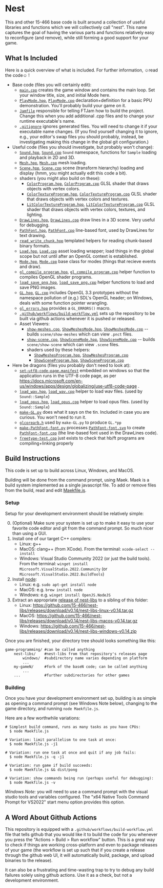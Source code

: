 # Nest

This and other 15-466 base code is built around a collection of useful libraries and functions which we will collectively call "nest".
This name captures the goal of having the various parts and functions relatively easy to reconfigure (and remove), while still forming a good support for your game.

## What Is Included

Here is a quick overview of what is included. For further information, ☺read the code☺ !
- Base code (files you will certainly edit):
	- [`main.cpp`](main.cpp) creates the game window and contains the main loop. Set your window title, size, and initial Mode here.
	- [`PlayMode.hpp`](PlayMode.hpp), [`PlayMode.cpp`](PlayMode.cpp) declaration+definition for a basic PPU demonstration. You'll probably build your game on it.
	- [`Jamfile`](Jamfile) responsible for telling FTJam how to build the project. Change this when you add additional .cpp files and to change your runtime executable's name.
	- [`.gitignore`](.gitignore) ignores generated files. You will need to change it if your executable name changes. (If you find yourself changing it to ignore, e.g., your editor's swap files you should probably, instead, be investigating making this change in the global git configuration.)
- Useful code (files you should investigate, but probably won't change):
	- [`Sound.hpp`](Sound.hpp), [`Sound.cpp`](Sound.cpp) `Sound` namespace, functions for `Sample` loading and playback in 2D and 3D.
	- [`Mesh.hpp`](Mesh.hpp), [`Mesh.cpp`](Mesh.cpp) mesh loading.
	- [`Scene.hpp`](Scene.hpp), [`Scene.cpp`](Scene.cpp) scene (transform hierarchy) loading and display (hmm, you might actually edit this code a bit).
	- shaders (you might also build on these):
		- [`ColorProgram.hpp`](ColorProgram.hpp), [`ColorProgram.cpp`](ColorProgram.cpp) GLSL shader that draws objects with vertex colors.
		- [`ColorTextureProgram.hpp`](ColorTextureProgram.hpp), [`ColorTextureProgram.cpp`](ColorTextureProgram.cpp) GLSL shader that draws objects with vertex colors and textures.
		- [`LitColorTextureProgram.hpp`](LitColorTextureProgram.hpp), [`LitColorTextureProgram.cpp`](LitColorTextureProgram.cpp) GLSL shader that draws objects with vertex colors, textures, and lighting.
	- [`DrawLines.hpp`](DrawLines.hpp), [`DrawLines.cpp`](DrawLines.cpp) draw lines in a 3D scene. Very useful for debugging.
	- [`PathFont.hpp`](PathFont.hpp), [`PathFont.cpp`](PathFont.cpp) line-based font, used by DrawLines for text drawing.
	- [`read_write_chunk.hpp`](read_write_chunk.hpp) templated helpers for reading chunk-based binary formats.
	- [`Load.hpp`](Load.hpp), [`Load.cpp`](Load.cpp) asset loading wrapper; load things in the global scope but not until after an OpenGL context is established.
	- [`Mode.hpp`](Mode.hpp), [`Mode.cpp`](Mode.cpp) base class for modes (things that recieve events and draw).
	- [`gl_compile_program.hpp`](gl_compile_program.hpp), [`gl_compile_program.cpp`](gl_compile_program.cpp) helper function to compiles OpenGL shader programs.
	- [`load_save_png.hpp`](load_save_png.hpp), [`load_save_png.cpp`](load_save_png.cpp) helper functions to load and save PNG images.
	- [`GL.hpp`](GL.hpp), [`GL.cpp`](GL.cpp) includes OpenGL 3.3 prototypes without the namespace pollution of (e.g.) SDL's OpenGL header; on Windows, deals with some function pointer wrangling.
	- [`gl_errors.hpp`](gl_errors.hpp) provides a `GL_ERRORS()` macro.
	- [`.github/workflows/build-workflow.yml`](.github/workflows/build-workflow.yml) sets up the repository to be built via github actions whenever it is pushed or released.
	- Asset Viewers:
		- [`show-meshes.cpp`](show-meshes.cpp), [`ShowMeshesMode.hpp`](ShowMeshesMode.hpp), [`ShowMeshesMode.cpp`](ShowMeshesMode.cpp) -- builds `scene/show-meshes` which can view `.pnct` files.
		- [`show-scene.cpp`](show-scene.cpp), [`ShowSceneMode.hpp`](ShowSceneMode.hpp), [`ShowSceneMode.cpp`](ShowSceneMode.cpp) -- builds `scene/show-scene` which can view `.scene` files.
		- shaders used by these helpers:
			- [`ShowMeshesProgram.hpp`](ShowMeshesProgram.hpp), [`ShowMeshesProgram.cpp`](ShowMeshesProgram.cpp)
			- [`ShowSceneProgram.hpp`](ShowSceneProgram.hpp), [`ShowSceneProgram.cpp`](ShowSceneProgram.cpp)
- Here be dragons (files you probably don't need to look at):
	- [`set-utf8-code-page.manifest`](set-utf8-code-page.manifest) embedded on windows so that the application runs in the UTF-8 code page, as per https://docs.microsoft.com/en-us/windows/apps/design/globalizing/use-utf8-code-page .
	- [`load_wav.hpp`](load_wav.hpp), [`load_wav.cpp`](load_wav.cpp) helper to load wav files. (used by `Sound::Sample`)
	- [`load_opus.hpp`](load_opus.hpp), [`load_opus.cpp`](load_opus.cpp) helper to load opus files. (used by `Sound::Sample`)
	- [`make-GL.py`](make-GL.py) does what it says on the tin. Included in case you are curious. You won't need to run it.
	- [`glcorearb.h`](glcorearb.h) used by `make-GL.py` to produce `GL.*pp`
	- [`make-PathFont-font.py`](make-PathFont-font.py) processes [`PathFont-font.svg`](PathFont-font.svg) to create [`PathFont-font.cpp`](PathFont-font.cpp) (the line-based font used in the DrawLines code).
	- [`freetype-test.cpp`](freetype-test.cpp) just exists to check that hb/ft programs are compiling+linking properly


## Build Instructions

This code is set up to build across Linux, Windows, and MacOS.

Building will be done from the command prompt, using Maek.
Maek is a build system implemented as a single javascript file.
To add or remove files from the build, read and edit [Maekfile.js](Maekfile.js).

### Setup

Setup for your development environment should be relatively simple:

 0. (Optional) Make sure your system is set up to make it easy to use your favorite code editor and git from the command prompt. So much nicer than using a GUI.
 1. Install one of our target C++ compilers:
 	- Linux: g++
	- MacOS: clang++ (from XCode). From the terminal: `xcode-select --install`
	- Windows: Visual Studio Community 2022 (or just the build tools). From the terminal: `winget install Microsoft.VisualStudio.2022.Community` (or `Microsoft.VisualStudio.2022.BuildTools`)
 2. Install [node](https://node.js):
    - Linux: e.g. `sudo apt-get install node`
	- MacOS: e.g. `brew install node`
	- Windows: e.g. `winget install OpenJS.NodeJS`
 3. Extract an appropriate [release of nest-libs](https://github.com/15-466/nest-libs/releases) to a sibling of this folder:
	- Linux: https://github.com/15-466/nest-libs/releases/download/v0.14/nest-libs-linux-v0.14.tar.gz
	- MacOS: https://github.com/15-466/nest-libs/releases/download/v0.14/nest-libs-macos-v0.14.tar.gz
	- Windows: https://github.com/15-466/nest-libs/releases/download/v0.14/nest-libs-windows-v0.14.zip

Once you are finished, your directory tree should looks something like this:

```
game-programming/ #can be called anything
	nest-libs/    #nest-libs from that repository's releases page
		windows/  #subdirectory name varies depending on platform
		...
	my-gameN/     #fork of the baseN code; can be called anything
		...
	...           #further subdirectories for other games
```

### Building

Once you have your development environment set up, building is as simple as opening a command prompt (see Windows Note below), changing to the game directory, and running `node Maekfile.js`.

Here are a few worthwhile variations:

```
# Simplest build command, runs as many tasks as you have CPUs:
  $ node Maekfile.js

# Variation: limit parallelism to one task at once:
  $ node Maekfile.js -j1

# Variation: run one task at once and quit if any job fails:
  $ node Maekfile.js -q -j1

# Variation: run game if build succeeds:
  $ node Maekfile.js && dist/pong

# Variation: show commands being run (perhaps useful for debugging):
  $ node Maekfile.js -v
```

*Windows Note:* you will need to use a command prompt with the visual studio tools and variables configured. The "x64 Native Tools Command Prompt for VS2022" start menu option provides this option.

## A Word About Github Actions

This repository is equipped with a `.github/workflows/build-workflow.yml` file that tells github that you would like it to build the code for you whenever you press the "Actions > Build > Run workflow" button.
This is a great way to check if things are working cross-platform and even to package releases of your game (the workflow is set up such that if you create a release through the github web UI, it will automatically build, package, and upload binaries to the release).

It can also be a frustrating and time-wasting trap to try to debug any build failures solely using github actions. Use it as a check, but not a development environment.
